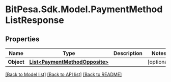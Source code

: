 # BitPesa.Sdk.Model.PaymentMethodListResponse
## Properties

Name | Type | Description | Notes
------------ | ------------- | ------------- | -------------
**Object** | [**List&lt;PaymentMethodOpposite&gt;**](PaymentMethodOpposite.md) |  | [optional] 

[[Back to Model list]](../README.md#documentation-for-models) [[Back to API list]](../README.md#documentation-for-api-endpoints) [[Back to README]](../README.md)

